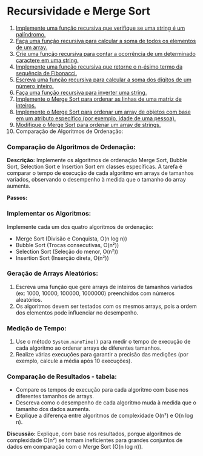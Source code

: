 # Recursividade e Merge Sort

1. [Implemente uma função recursiva que verifique se uma string é um palíndromo.](./src/Palindromo.java) <br>
2. [Faça uma função recursiva para calcular a soma de todos os elementos de um array.](./src/SomaRecursiva.java)<br>
3. [Crie uma função recursiva para contar a ocorrência de um determinado caractere em uma string.](./src/CaracterRecursivo.java)
4. [Implemente uma função recursiva que retorne o n-ésimo termo da sequência de Fibonacci.](./src/Fibonacci.java)
5. [Escreva uma função recursiva para calcular a soma dos dígitos de um número inteiro.](./src/SomaDigitos.java)
6. [Faça uma função recursiva para inverter uma string.](./src/InverterString.java)
7. [Implemente o Merge Sort para ordenar as linhas de uma matriz de inteiros.](./src/Matriz.java)
8. [Implemente o Merge Sort para ordenar um array de objetos com base em um atributo específico (por exemplo, idade de uma pessoa).](./src/OrdenarObjetos.java)
9. [Modifique o Merge Sort para ordenar um array de strings.](./src/ArrayString.java)
10. Comparação de Algoritmos de Ordenação:

### Comparação de Algoritmos de Ordenação:

**Descrição:**
Implemente os algoritmos de ordenação Merge Sort, Bubble Sort, Selection Sort e Insertion Sort em classes específicas. A tarefa é comparar o tempo de execução de cada algoritmo em arrays de tamanhos variados, observando o desempenho à medida que o tamanho do array aumenta.

**Passos:**

### Implementar os Algoritmos:
Implemente cada um dos quatro algoritmos de ordenação:

- Merge Sort (Divisão e Conquista, O(n log n))
- Bubble Sort (Trocas consecutivas, O(n²))
- Selection Sort (Seleção do menor, O(n²))
- Insertion Sort (Inserção direta, O(n²))

### Geração de Arrays Aleatórios:
1. Escreva uma função que gere arrays de inteiros de tamanhos variados (ex: 1000, 10000, 100000, 1000000) preenchidos com números aleatórios.
2. Os algoritmos devem ser testados com os mesmos arrays, pois a ordem dos elementos pode influenciar no desempenho.

### Medição de Tempo:
1. Use o método `System.nanoTime()` para medir o tempo de execução de cada algoritmo ao ordenar arrays de diferentes tamanhos.
2. Realize várias execuções para garantir a precisão das medições (por exemplo, calcule a média após 10 execuções).

### Comparação de Resultados - tabela:
- Compare os tempos de execução para cada algoritmo com base nos diferentes tamanhos de arrays.
- Descreva como o desempenho de cada algoritmo muda à medida que o tamanho dos dados aumenta.
- Explique a diferença entre algoritmos de complexidade O(n²) e O(n log n).

**Discussão:**
Explique, com base nos resultados, porque algoritmos de complexidade O(n²) se tornam ineficientes para grandes conjuntos de dados em comparação com o Merge Sort (O(n log n)).
